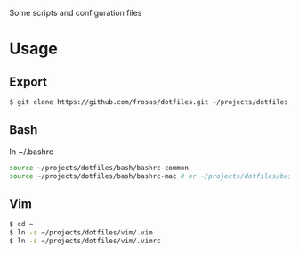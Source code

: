 Some scripts and configuration files

# Usage

## Export

```bash
$ git clone https://github.com/frosas/dotfiles.git ~/projects/dotfiles
```

## Bash

In ~/.bashrc

```bash
source ~/projects/dotfiles/bash/bashrc-common
source ~/projects/dotfiles/bash/bashrc-mac # or ~/projects/dotfiles/bash/bashrc-linux
```

## Vim

```bash
$ cd ~
$ ln -s ~/projects/dotfiles/vim/.vim
$ ln -s ~/projects/dotfiles/vim/.vimrc
```